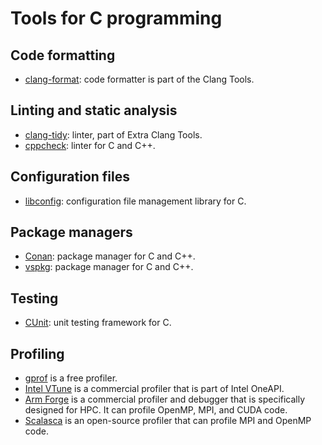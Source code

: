 # Tools for C programming


## Code formatting

* [clang-format](https://clang.llvm.org/docs/ClangFormat.html): code formatter
  is part of the Clang Tools.


## Linting and static analysis

* [clang-tidy](https://clang.llvm.org/extra/clang-tidy/): linter, part of Extra
  Clang Tools.
* [cppcheck](https://cppcheck.sourceforge.io/): linter for C and C++.


## Configuration files

* [libconfig](https://hyperrealm.github.io/libconfig/): configuration file
  management library for C.


## Package managers

* [Conan](https://conan.io/): package manager for C and C++.
* [vspkg](https://vcpkg.io/en/): package manager for C and C++.


## Testing

* [CUnit](https://cunit.sourceforge.net/): unit testing framework for C.



## Profiling

  * [gprof](https://ftp.gnu.org/old-gnu/Manuals/gprof-2.9.1/html_mono/gprof.htmlhttps://ftp.gnu.org/old-gnu/Manuals/gprof-2.9.1/html_mono/gprof.html)
    is a free profiler.
  * [Intel
    VTune](https://software.intel.com/content/www/us/en/develop/tools/vtune-profiler.html)
    is a commercial profiler that is part of Intel OneAPI.
  * [Arm
    Forge](https://developer.arm.com/tools-and-software/server-and-hpc/arm-architecture-tools/arm-forge)
    is a commercial profiler and debugger that is specifically designed for
    HPC.  It can profile OpenMP, MPI, and CUDA code.
  * [Scalasca](https://www.scalasca.org/) is an open-source profiler that can
    profile MPI and OpenMP code.
